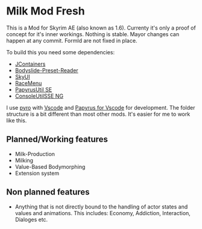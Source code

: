 # Milk Mod Fresh

This is a Mod for Skyrim AE (also known as 1.6).
Currenty it's only a proof of concept for it's inner workings.
Nothing is stable.
Mayor changes can happen at any commit.
FormId are not fixed in place.

To build this you need some dependencies:
 * [JContainers](https://github.com/ryobg/JContainers)
 * [Bodyslide-Preset-Reader](https://github.com/Gaz-tec/Bodyslide-Preset-Reader)
 * [SkyUI](https://github.com/schlangster/skyui)
 * [RaceMenu](https://www.nexusmods.com/skyrimspecialedition/mods/19080)
 * [PapyrusUtil SE](https://www.nexusmods.com/skyrimspecialedition/mods/13048)
 * [ConsoleUtilSSE NG](https://www.nexusmods.com/skyrimspecialedition/mods/76649)

I use [pyro](https://github.com/fireundubh/pyro) with [Vscode](https://code.visualstudio.com/) and [Papyrus for Vscode](https://marketplace.visualstudio.com/items?itemName=joelday.papyrus-lang-vscode) for development.
The folder structure is a bit different than most other mods.
It's easier for me to work like this.

## Planned/Working features

 * Milk-Production
 * Milking
 * Value-Based Bodymorphing
 * Extension system

## Non planned features
 * Anything that is not directly bound to the handling of actor states and values and animations.
 This includes: Economy, Addiction, Interaction, Dialoges etc.
